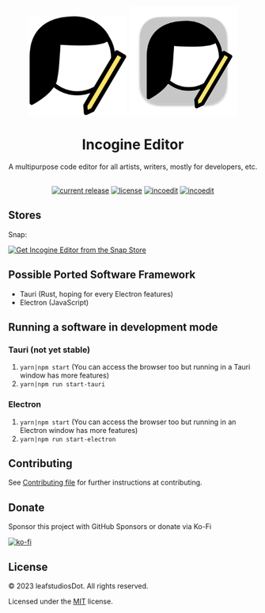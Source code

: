 <div id="header" align="center">
  <br />
  <img src="./electron/icons/icon.png" alt="Incogine Editor" width="200"/>
  <img src="./src-tauri/icons/Square310x310Logo.png" alt="Incogine Editor (macOS)" width="220"/>
  
  <h1>Incogine Editor</h1>
  A multipurpose code editor for all artists, writers, mostly for developers, etc.
</div>
<br />
<div id="badges" align="center">
  
  [![current release](https://img.shields.io/github/release/leafstudiosDot/incogine-editor.svg)](https://github.com/leafstudiosDot/incogine-editor/releases)
  [![license](https://img.shields.io/github/license/leafstudiosDot/incogine-editor.svg)](https://github.com/leafstudiosDot/incogine-editor/blob/master/LICENSE)
  [![incoedit](https://snapcraft.io/incoedit/badge.svg)](https://snapcraft.io/incoedit)
  [![incoedit](https://snapcraft.io/incoedit/trending.svg?name=0)](https://snapcraft.io/incoedit)
  
</div>

## Stores
Snap: 

[![Get Incogine Editor from the Snap Store](https://snapcraft.io/static/images/badges/en/snap-store-black.svg)](https://snapcraft.io/incoedit)

## Possible Ported Software Framework
- Tauri (Rust, hoping for every Electron features)
- Electron (JavaScript)

## Running a software in development mode
### Tauri (not yet stable)
1. `yarn|npm start` (You can access the browser too but running in a Tauri window has more features)
2. `yarn|npm run start-tauri`
### Electron
1. `yarn|npm start` (You can access the browser too but running in an Electron window has more features)
2. `yarn|npm run start-electron`

## Contributing
See [Contributing file](https://github.com/leafstudiosDot/incogine-editor/blob/master/CONTRIBUTING.md) for further instructions at contributing.

## Donate
Sponsor this project with GitHub Sponsors or donate via Ko-Fi


[![ko-fi](https://ko-fi.com/img/githubbutton_sm.svg)](https://ko-fi.com/I3I0GEOUS)

## License

© 2023 leafstudiosDot. All rights reserved.

Licensed under the [MIT](LICENSE.md) license.
